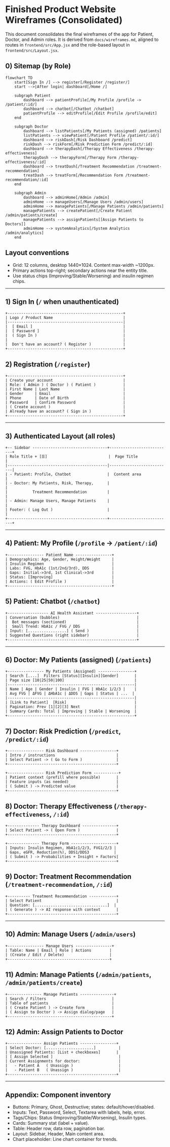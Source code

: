 # Finished Product Website Wireframes (Consolidated)

This document consolidates the final wireframes of the app for Patient, Doctor, and Admin roles. It is derived from `docs/wireframes.md`, aligned to routes in `frontend/src/App.jsx` and the role-based layout in `frontend/src/Layout.jsx`.

## 0) Sitemap (by Role)

```mermaid
flowchart TD
    start[Sign In /] --> register[/Register /register/]
    start -->|After login| dashboard[/Home /]

    subgraph Patient
        dashboard --> patientProfile[/My Profile /profile -> /patient/:id/]
        dashboard --> chatbot[/Chatbot /chatbot]
        patientProfile --> editProfile[/Edit Profile /profile/edit]
    end

    subgraph Doctor
        dashboard --> listPatients[/My Patients (assigned) /patients]
        listPatients --> viewPatient[/Patient Profile /patient/:id/]
        dashboard --> riskDash[/Risk Dashboard /predict]
        riskDash --> riskForm[/Risk Prediction Form /predict/:id]
        dashboard --> therapyDash[/Therapy Effectiveness /therapy-effectiveness]
        therapyDash --> therapyForm[/Therapy Form /therapy-effectiveness/:id]
        dashboard --> treatDash[/Treatment Recommendation /treatment-recommendation]
        treatDash --> treatForm[/Recommendation Form /treatment-recommendation/:id]
    end

    subgraph Admin
        dashboard --> adminHome[/Admin /admin]
        adminHome --> manageUsers[/Manage Users /admin/users]
        adminHome --> managePatients[/Manage Patients /admin/patients]
        managePatients --> createPatient[/Create Patient /admin/patients/create]
        managePatients --> assignPatients[[Assign Patients to Doctors]]
        adminHome --> systemAnalytics[/System Analytics /admin/analytics]
    end
```

## Layout conventions

- Grid: 12 columns, desktop 1440×1024. Content max-width ~1200px.
- Primary actions top-right; secondary actions near the entity title.
- Use status chips (Improving/Stable/Worsening) and insulin regimen chips.

---

## 1) Sign In (`/` when unauthenticated)

```
+---------------------------------------------------+
| Logo / Product Name                               |
|---------------------------------------------------|
|  [ Email ]                                        |
|  [ Password ]                                     |
|  ( Sign In )                                      |
|                                                   |
|  Don't have an account? ( Register )              |
+---------------------------------------------------+
```

## 2) Registration (`/register`)

```
+---------------------------------------------------+
| Create your account                               |
| Role: ( Admin ) ( Doctor ) ( Patient )            |
| First Name | Last Name                            |
| Gender     | Email                                |
| Phone      | Date of Birth                        |
| Password   | Confirm Password                     |
| ( Create account )                                |
| Already have an account? ( Sign in )              |
+---------------------------------------------------+
```

---

## 3) Authenticated Layout (all roles)

```
+-- Sidebar ---------------------------------+---------------------------+
| Role Title + [☰]                           |  Page Title               |
|--------------------------------------------|---------------------------|
| - Patient: Profile, Chatbot                |  Content area             |
| - Doctor: My Patients, Risk, Therapy,      |                           |
|           Treatment Recommendation         |                           |
| - Admin: Manage Users, Manage Patients     |                           |
| Footer: ( Log Out )                        |                           |
+--------------------------------------------+---------------------------+
```

---

## 4) Patient: My Profile (`/profile` -> `/patient/:id`)

```
+---------------- Patient Name ----------------+
| Demographics: Age, Gender, Height/Weight     |
| Insulin Regimen                              |
| Labs: FVG, HbA1c (1st/2nd/3rd), DDS          |
| Gaps: Initial->3rd, 1st Clinical->3rd        |
| Status: [Improving]                          |
| Actions: ( Edit Profile )                    |
+----------------------------------------------+
```

## 5) Patient: Chatbot (`/chatbot`)

```
+------------------ AI Health Assistant ------------------+
| Conversation (bubbles)                                  |
|  Bot messages (sectioned)                               |
|  Small Trend: HbA1c / FVG / DDS                         |
| Input: [.................] ( Send )                     |
| Suggested Questions (right sidebar)                     |
+---------------------------------------------------------+
```

---

## 6) Doctor: My Patients (assigned) (`/patients`)

```
+---------------- My Patients (Assigned) ----------------+
| Search [....]  Filters [Status][Insulin][Gender]       |
| Page size [10|25|50|100]                               |
|--------------------------------------------------------|
| Name | Age | Gender | Insulin | FVG | HbA1c 1/2/3 |    |
| Avg FVG | ΔFVG | ΔHbA1c | ΔDDS | Gaps | Status | ...  |
|--------------------------------------------------------|
| [Link to Patient]  [Risk]                              |
| Pagination: Prev [1][2][3] Next                        |
| Summary Cards: Total | Improving | Stable | Worsening  |
+--------------------------------------------------------+
```

## 7) Doctor: Risk Prediction (`/predict`, `/predict/:id`)

```
+---------------- Risk Dashboard ----------------+
| Intro / instructions                           |
| Select Patient -> ( Go to Form )               |
+------------------------------------------------+

+---------------- Risk Prediction Form -----------+
| Patient context (prefill where possible)       |
| Feature inputs (as needed)                     |
| ( Submit ) -> Predicted value                  |
+------------------------------------------------+
```

## 8) Doctor: Therapy Effectiveness (`/therapy-effectiveness`, `/:id`)

```
+-------------- Therapy Dashboard ---------------+
| Select Patient -> ( Open Form )                |
+------------------------------------------------+

+-------------- Therapy Form --------------------+
| Inputs: Insulin Regimen, HbA1c1/2/3, FVG1/2/3 |
| Gaps, eGFR, Reduction(%), DDS1/DDS3           |
| ( Submit ) -> Probabilities + Insight + Factors|
+------------------------------------------------+
```

## 9) Doctor: Treatment Recommendation (`/treatment-recommendation`, `/:id`)

```
+---------- Treatment Recommendation ------------+
| Select Patient                                 |
| Question: [................................]  |
| ( Generate ) -> AI response with context       |
+------------------------------------------------+
```

---

## 10) Admin: Manage Users (`/admin/users`)

```
+---------------- Manage Users ----------------+
| Table: Name | Email | Role | Actions        |
| (Create / Edit / Delete)                    |
+---------------------------------------------+
```

## 11) Admin: Manage Patients (`/admin/patients`, `/admin/patients/create`)

```
+--------------- Manage Patients ---------------+
| Search / Filters                             |
| Table of patients                            |
| ( Create Patient ) -> Create form            |
| ( Assign to Doctor ) -> Assign dialog/page   |
+----------------------------------------------+
```

## 12) Admin: Assign Patients to Doctor

```
+--------------- Assign Patients ----------------+
| Select Doctor: [.....................]          |
| Unassigned Patients: [List + checkboxes]       |
| [ Assign Selected ]                             |
| Current Assignments for doctor:                 |
|   - Patient A   ( Unassign )                    |
|   - Patient B   ( Unassign )                    |
+------------------------------------------------+
```

---

## Appendix: Component inventory

- Buttons: Primary, Ghost, Destructive; states: default/hover/disabled.
- Inputs: Text, Password, Select, Textarea with labels, help, error.
- Tags/Chips: Status (Improving/Stable/Worsening), Insulin types.
- Cards: Summary stat (label + value).
- Table: Header row, data row, pagination bar.
- Layout: Sidebar, Header, Main content area.
- Chart placeholder: Line chart container for trends.
